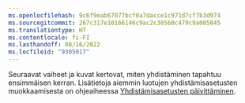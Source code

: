 ```yaml
---
ms.openlocfilehash: 9c6f9eab67077bcf0a7dacce1c971d7cf7b3d974
ms.sourcegitcommit: 267c317e10166146c9ac2c30560c479c9a005845
ms.translationtype: HT
ms.contentlocale: fi-FI
ms.lasthandoff: 08/16/2022
ms.locfileid: "9305017"
---
```

Seuraavat vaiheet ja kuvat kertovat, miten yhdistäminen tapahtuu ensimmäisen kerran. Lisätietoja aiemmin luotujen yhdistämisasetusten muokkaamisesta on ohjeaiheessa [Yhdistämisasetusten päivittäminen](../data-unification-update.md).
